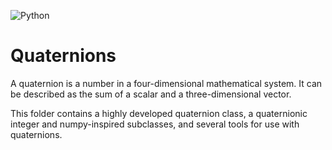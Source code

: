 ![Python](https://img.shields.io/badge/python-3670A0?style=for-the-badge&logo=python&logoColor=ffdd54)
# Quaternions

A quaternion is a number in a four-dimensional mathematical system.  It can be described as the sum of a scalar and a three-dimensional vector.

This folder contains a highly developed quaternion class, a quaternionic integer and numpy-inspired subclasses, and several tools for use with quaternions.

